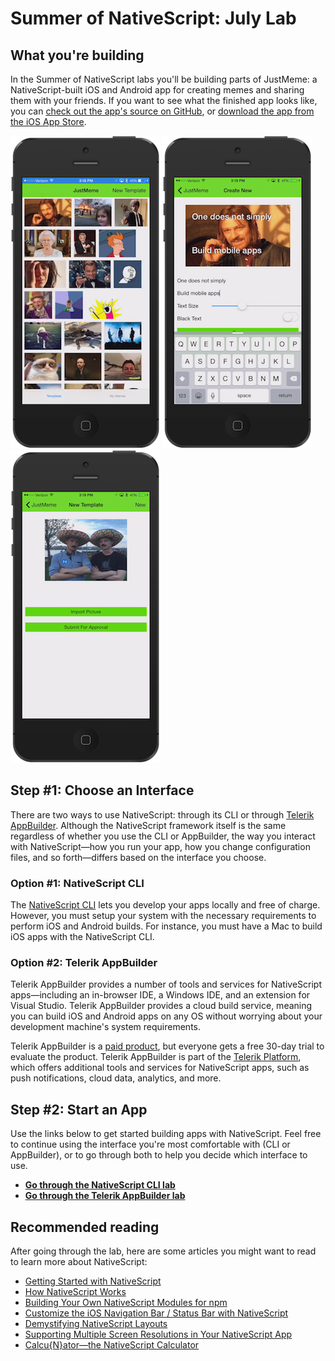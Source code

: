 # Summer of NativeScript: July Lab

## What you're building

In the Summer of NativeScript labs you'll be building parts of JustMeme: a NativeScript-built iOS and Android app for creating memes and sharing them with your friends. If you want to see what the finished app looks like, you can [check out the app's source on GitHub](https://github.com/NativeScript/sample-JustMeme), or [download the app from the iOS App Store](https://itunes.apple.com/us/app/justmeme/id989340374?mt=8).

![](ss.png)
![](ss2.png)
![](ss3.png)

## Step #1: Choose an Interface

There are two ways to use NativeScript: through its CLI or through [Telerik AppBuilder](http://www.telerik.com/appbuilder). Although the NativeScript framework itself is the same regardless of whether you use the CLI or AppBuilder, the way you interact with NativeScript—how you run your app, how you change configuration files, and so forth—differs based on the interface you choose.

### Option #1: NativeScript CLI

The [NativeScript CLI](https://github.com/NativeScript/NativeScript-cli) lets you develop your apps locally and free of charge. However, you must setup your system with the necessary requirements to perform iOS and Android builds. For instance, you must have a Mac to build iOS apps with the NativeScript CLI.

### Option #2: Telerik AppBuilder

Telerik AppBuilder provides a number of tools and services for NativeScript apps—including an in-browser IDE, a Windows IDE, and an extension for Visual Studio. Telerik AppBuilder provides a cloud build service, meaning you can build iOS and Android apps on any OS without worrying about your development machine's system requirements.

Telerik AppBuilder is a [paid product](https://www.telerik.com/purchase/appbuilder), but everyone gets a free 30-day trial to evaluate the product. Telerik AppBuilder is part of the [Telerik Platform](http://www.telerik.com/platform), which offers additional tools and services for NativeScript apps, such as push notifications, cloud data, analytics, and more.

## Step #2: Start an App

Use the links below to get started building apps with NativeScript. Feel free to continue using the interface you're most comfortable with (CLI or AppBuilder), or to go through both to help you decide which interface to use.

* [**Go through the NativeScript CLI lab**](lab-cli.md)
* [**Go through the Telerik AppBuilder lab**](lab-appbuilder.md)

## Recommended reading

After going through the lab, here are some articles you might want to read to learn more about NativeScript:

* [Getting Started with NativeScript](http://developer.telerik.com/featured/getting-started-nativescript/)
* [How NativeScript Works](http://developer.telerik.com/featured/nativescript-works/)
* [Building Your Own NativeScript Modules for npm](http://developer.telerik.com/featured/building-your-own-nativescript-modules-for-npm/)
* [Customize the iOS Navigation Bar / Status Bar with NativeScript](http://developer.telerik.com/featured/customizing-ios-navigation-bar-status-bar-nativescript/)
* [Demystifying NativeScript Layouts](http://developer.telerik.com/featured/demystifying-nativescript-layouts/)
* [Supporting Multiple Screen Resolutions in Your NativeScript App](https://www.nativescript.org/blog/supporting-multiple-screen-resolutions-in-your-nativescript-app)
* [Calcu{N}ator—the NativeScript Calculator](https://www.nativescript.org/blog/calcunator-the-nativescript-calculator)

